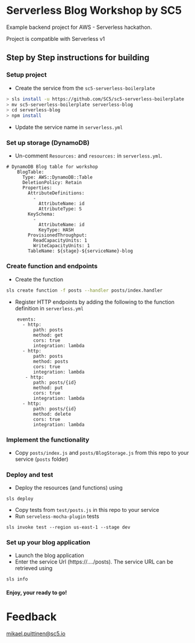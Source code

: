 # Serverless Blog Workshop by SC5

Example backend project for AWS - Serverless hackathon.

Project is compatible with Serverless v1

## Step by Step instructions for building

### Setup project

* Create the service from the `sc5-serverless-boilerplate`
```bash
> sls install -u https://github.com/SC5/sc5-serverless-boilerplate
> mv sc5-serverless-boilerplate serverless-blog
> cd serverless-blog
> npm install
```

* Update the service name in `serverless.yml`

### Set up storage (DynamoDB)

* Un-comment `Resources:` and `resources:` in `serverless.yml`.

```
# DynamoDB Blog table for workshop
    BlogTable:
      Type: AWS::DynamoDB::Table
      DeletionPolicy: Retain      
      Properties:        
        AttributeDefinitions:          
          -            
            AttributeName: id            
            AttributeType: S        
        KeySchema:          
          - 
            AttributeName: id            
            KeyType: HASH        
        ProvisionedThroughput:              
          ReadCapacityUnits: 1          
          WriteCapacityUnits: 1        
        TableName: ${stage}-${serviceName}-blog
```

### Create function and endpoints

* Create the function
```bash
sls create function -f posts --handler posts/index.handler
```

* Register HTTP endpoints by adding the following to the function definition in `serverless.yml`
```
    events:
      - http:
          path: posts
          method: get          
          cors: true
          integration: lambda
      - http:
          path: posts
          method: posts
          cors: true
          integration: lambda
       - http:
          path: posts/{id}
          method: put
          cors: true
          integration: lambda
      - http:
          path: posts/{id}
          method: delete
          cors: true
          integration: lambda
```

### Implement the functionality

* Copy `posts/index.js` and `posts/BlogStorage.js` from this repo to your service (`posts` folder)

### Deploy and test

* Deploy the resources (and functions) using

```
sls deploy
````

* Copy tests from `test/posts.js` in this repo to your service
* Run `serveless-mocha-plugin` tests

```
sls invoke test --region us-east-1 --stage dev
```

### Set up your blog application

* Launch the blog application
* Enter the service Url (https://..../posts). The service URL can be retrieved using
```
sls info
```

#### Enjoy, your ready to go!

# Feedback
mikael.puittinen@sc5.io
